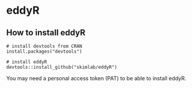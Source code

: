 # eddyR

## How to install eddyR

```
# install devtools from CRAN
install.packages("devtools")
```

```
# install eddyR
devtools::install_github("skimlab/eddyR")
```

You may need a personal access token (PAT) to be able to install eddyR.
